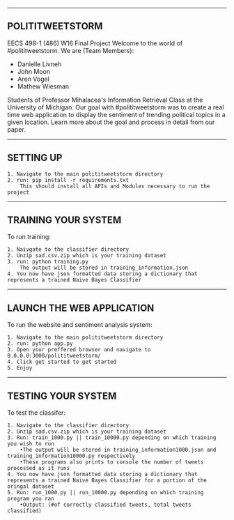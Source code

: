 ----------------------
POLITITWEETSTORM
----------------------
EECS 498-1 (486) W16 Final Project
Welcome to the world of #polititweetstorm.
We are (Team Members):

-	Danielle Livneh
-	John Moon
-	Aren Vogel
-	Mathew Wiesman

Students of Professor Mihalacea's Information Retrieval Class at the University of Michigan. 
Our goal with #polititweetstorm was to create a real time web application to display the sentiment of trending political topics in a given location.
Learn more about the goal and process in detail from our paper.

----------------------
SETTING UP
----------------------
```
1. Navigate to the main polititweetstorm directory
2. run: pip install -r requirements.txt
	This should install all APIs and Modules necessary to run the project
```
----------------------
TRAINING YOUR SYSTEM
----------------------
To run training:
```
1. Naivgate to the classifier directory
2. Unzip sad.csv.zip which is your training dataset
3. run: python training.py
	The output will be stored in training_information.json
4. You now have json formatted data storing a dictionary that represents a trained Naive Bayes Classifier
```

----------------------
LAUNCH THE WEB APPLICATION
----------------------
To run the website and sentiment analysis system:
```
1. Navigate to the main polititweetstorm directory
2. run: python app.py
3. Open your preffered browser and navigate to 0.0.0.0:3000/polititweetstorm/
4. Click get started to get started
5. Enjoy
```

----------------------
TESTING YOUR SYSTEM
----------------------
To test the classifer:
```
1. Navigate to the classifier directory
2. Unzip sad.csv.zip which is your training dataset
3. Run: train_1000.py || train_10000.py depending on which training you wish to run
	•The output will be stored in training_information1000.json and training_information10000.py respectively
	•These programs also prints to console the number of tweets processed as it runs
4. You now have json formatted data storing a dictionary that represents a trained Naive Bayes Classifier for a portion of the oringal dataset
5. Run: run_1000.py || run_10000.py depending on which training program you ran
	•Output: (#of correctly classified tweets, total tweets classified)
```



